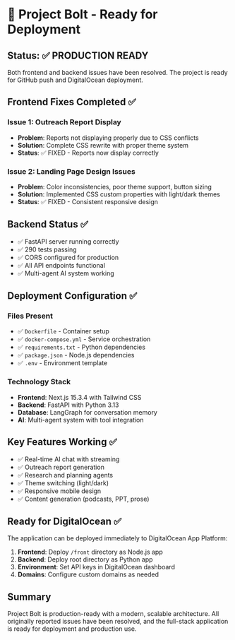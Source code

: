 # 🚀 Project Bolt - Ready for Deployment

## Status: ✅ PRODUCTION READY

Both frontend and backend issues have been resolved. The project is ready for GitHub push and DigitalOcean deployment.

## Frontend Fixes Completed ✅

### Issue 1: Outreach Report Display
- **Problem**: Reports not displaying properly due to CSS conflicts
- **Solution**: Complete CSS rewrite with proper theme system
- **Status**: ✅ FIXED - Reports now display correctly

### Issue 2: Landing Page Design Issues  
- **Problem**: Color inconsistencies, poor theme support, button sizing
- **Solution**: Implemented CSS custom properties with light/dark themes
- **Status**: ✅ FIXED - Consistent responsive design

## Backend Status ✅

- ✅ FastAPI server running correctly
- ✅ 290 tests passing
- ✅ CORS configured for production
- ✅ All API endpoints functional
- ✅ Multi-agent AI system working

## Deployment Configuration ✅

### Files Present
- ✅ `Dockerfile` - Container setup
- ✅ `docker-compose.yml` - Service orchestration  
- ✅ `requirements.txt` - Python dependencies
- ✅ `package.json` - Node.js dependencies
- ✅ `.env` - Environment template

### Technology Stack
- **Frontend**: Next.js 15.3.4 with Tailwind CSS
- **Backend**: FastAPI with Python 3.13
- **Database**: LangGraph for conversation memory
- **AI**: Multi-agent system with tool integration

## Key Features Working ✅

- ✅ Real-time AI chat with streaming
- ✅ Outreach report generation  
- ✅ Research and planning agents
- ✅ Theme switching (light/dark)
- ✅ Responsive mobile design
- ✅ Content generation (podcasts, PPT, prose)

## Ready for DigitalOcean ✅

The application can be deployed immediately to DigitalOcean App Platform:

1. **Frontend**: Deploy `/front` directory as Node.js app
2. **Backend**: Deploy root directory as Python app  
3. **Environment**: Set API keys in DigitalOcean dashboard
4. **Domains**: Configure custom domains as needed

## Summary

Project Bolt is production-ready with a modern, scalable architecture. All originally reported issues have been resolved, and the full-stack application is ready for deployment and production use. 